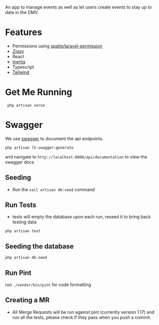 
An app to manage events as well as let users create events to stay up to date in the DMV.

# Features 
- Permissions using [spatie/laravel-permission](https://github.com/spatie/laravel-permission)
- [Ziggy](https://github.com/tighten/ziggy)
- React
- [Inertia](https://inertiajs.com/)
- Typescript
- [Tailwind](https://tailwindcss.com/)


# Get Me Running
```
 php artisan serve
```

# Swagger
We use [swagger](https://github.com/DarkaOnLine/L5-Swagger/wiki/Installation-&-Configuration) to document the api endpoints.
```
php artisan l5-swagger:generate
```
and navigate to `http://localhost:8000/api/documentation` to view the swagger docs


## Seeding
- Run the `sail artisan db:seed` command

## Run Tests
- tests will empty the database upon each run, reseed it to bring back testing data
```shell
php artisan test
```

## Seeding the database
```
php artisan db:seed
```

## Run Pint
run `./vendor/bin/pint` for code formatting 

## Creating a MR
- All Merge Requests will be run against pint (currently version 1.17) and run all the tests, please check if they pass when you push a commit.
